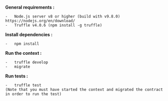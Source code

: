 **General requirements  :**

    -   Node.js server v8 or higher (build with v9.8.0) https://nodejs.org/en/download/
    -   Truffle v4.0.6 (npm install -g truffle)

**Install dependencies  :**

    -   npm install

**Run the context :**

    -   truffle develop
    -   migrate

**Run tests :**

    -   truffle test
    (Note that you must have started the context and migrated the contract in order to run the test)
